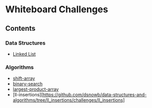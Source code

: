 # Whiteboard Challenges

## Contents
### Data Structures
- [Linked List](https://github.com/dsnowb/data-structures-and-algorithms/tree/linked-list/data_structures/linked_list)

### Algorithms
- [shift-array](https://github.com/dsnowb/data-structures-and-algorithms/tree/shift-array/challenges/shift-array)
- [binary-search](https://github.com/dsnowb/data-structures-and-algorithms/tree/binary-search/challenges/binary-search)
- [largest-product-array](https://github.com/dsnowb/data-structures-and-algorithms/tree/largest-product-array/challenges/largest-product-array)
- [ll-insertions][https://github.com/dsnowb/data-structures-and-algorithms/tree/ll_insertions/challenges/ll_insertions]
